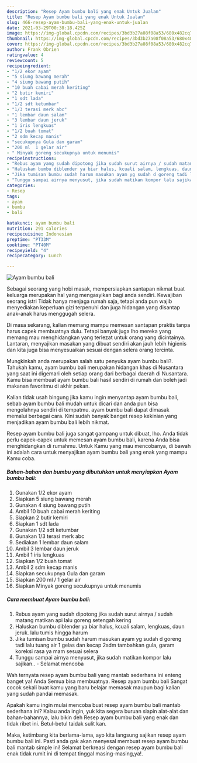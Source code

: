 ```yaml
---
description: "Resep Ayam bumbu bali yang enak Untuk Jualan"
title: "Resep Ayam bumbu bali yang enak Untuk Jualan"
slug: 466-resep-ayam-bumbu-bali-yang-enak-untuk-jualan
date: 2021-03-29T00:38:18.425Z
image: https://img-global.cpcdn.com/recipes/3bd3b27a08f08a53/680x482cq70/ayam-bumbu-bali-foto-resep-utama.jpg
thumbnail: https://img-global.cpcdn.com/recipes/3bd3b27a08f08a53/680x482cq70/ayam-bumbu-bali-foto-resep-utama.jpg
cover: https://img-global.cpcdn.com/recipes/3bd3b27a08f08a53/680x482cq70/ayam-bumbu-bali-foto-resep-utama.jpg
author: Frank Obrien
ratingvalue: 4
reviewcount: 5
recipeingredient:
- "1/2 ekor ayam"
- "5 siung bawang merah"
- "4 siung bawang putih"
- "10 buah cabai merah keriting"
- "2 butir kemiri"
- "1 sdt lada"
- "1/2 sdt ketumbar"
- "1/3 terasi merk abc"
- "1 lembar daun salam"
- "3 lembar daun jeruk"
- "1 iris lengkuas"
- "1/2 buah tomat"
- "2 sdm kecap manis"
- "secukupnya Gula dan garam"
- "200 ml  1 gelar air"
- " Minyak goreng secukupnya untuk menumis"
recipeinstructions:
- "Rebus ayam yang sudah dipotong jika sudah surut airnya / sudah matang matikan api lalu goreng setengah kering"
- "Haluskan bumbu diblender ya biar halus, kcuali salam, lengkuas, daun jeruk. lalu tumis hingga harum"
- "Jika tumisan bumbu sudah harum masukan ayam yg sudah d goreng tadi lalu tuang air 1 gelas dan kecap 2sdm tambahkan gula, garam koreksi rasa ya mam sesuai selera"
- "Tunggu sampai airnya menyusut, jika sudah matikan kompor lalu sajikan.. Selamat mencoba"
categories:
- Resep
tags:
- ayam
- bumbu
- bali

katakunci: ayam bumbu bali 
nutrition: 291 calories
recipecuisine: Indonesian
preptime: "PT33M"
cooktime: "PT40M"
recipeyield: "4"
recipecategory: Lunch

---
```



![Ayam bumbu bali](https://img-global.cpcdn.com/recipes/3bd3b27a08f08a53/680x482cq70/ayam-bumbu-bali-foto-resep-utama.jpg)

Sebagai seorang yang hobi masak, mempersiapkan santapan nikmat buat keluarga merupakan hal yang mengasyikan bagi anda sendiri. Kewajiban seorang istri Tidak hanya menjaga rumah saja, tetapi anda pun wajib menyediakan keperluan gizi terpenuhi dan juga hidangan yang disantap anak-anak harus menggugah selera.

Di masa  sekarang, kalian memang mampu memesan santapan praktis tanpa harus capek membuatnya dulu. Tetapi banyak juga lho mereka yang memang mau menghidangkan yang terlezat untuk orang yang dicintainya. Lantaran, menyajikan masakan yang dibuat sendiri akan jauh lebih higienis dan kita juga bisa menyesuaikan sesuai dengan selera orang tercinta. 



Mungkinkah anda merupakan salah satu penyuka ayam bumbu bali?. Tahukah kamu, ayam bumbu bali merupakan hidangan khas di Nusantara yang saat ini digemari oleh setiap orang dari berbagai daerah di Nusantara. Kamu bisa membuat ayam bumbu bali hasil sendiri di rumah dan boleh jadi makanan favoritmu di akhir pekan.

Kalian tidak usah bingung jika kamu ingin menyantap ayam bumbu bali, sebab ayam bumbu bali mudah untuk dicari dan anda pun bisa mengolahnya sendiri di tempatmu. ayam bumbu bali dapat dimasak memalui berbagai cara. Kini sudah banyak banget resep kekinian yang menjadikan ayam bumbu bali lebih nikmat.

Resep ayam bumbu bali juga sangat gampang untuk dibuat, lho. Anda tidak perlu capek-capek untuk memesan ayam bumbu bali, karena Anda bisa menghidangkan di rumahmu. Untuk Kamu yang mau mencobanya, di bawah ini adalah cara untuk menyajikan ayam bumbu bali yang enak yang mampu Kamu coba.

<!--inarticleads1-->

##### Bahan-bahan dan bumbu yang dibutuhkan untuk menyiapkan Ayam bumbu bali:

1. Gunakan 1/2 ekor ayam
1. Siapkan 5 siung bawang merah
1. Gunakan 4 siung bawang putih
1. Ambil 10 buah cabai merah keriting
1. Siapkan 2 butir kemiri
1. Siapkan 1 sdt lada
1. Gunakan 1/2 sdt ketumbar
1. Gunakan 1/3 terasi merk abc
1. Sediakan 1 lembar daun salam
1. Ambil 3 lembar daun jeruk
1. Ambil 1 iris lengkuas
1. Siapkan 1/2 buah tomat
1. Ambil 2 sdm kecap manis
1. Siapkan secukupnya Gula dan garam
1. Siapkan 200 ml / 1 gelar air
1. Siapkan  Minyak goreng secukupnya untuk menumis




<!--inarticleads2-->

##### Cara membuat Ayam bumbu bali:

1. Rebus ayam yang sudah dipotong jika sudah surut airnya / sudah matang matikan api lalu goreng setengah kering
1. Haluskan bumbu diblender ya biar halus, kcuali salam, lengkuas, daun jeruk. lalu tumis hingga harum
1. Jika tumisan bumbu sudah harum masukan ayam yg sudah d goreng tadi lalu tuang air 1 gelas dan kecap 2sdm tambahkan gula, garam koreksi rasa ya mam sesuai selera
1. Tunggu sampai airnya menyusut, jika sudah matikan kompor lalu sajikan.. - Selamat mencoba




Wah ternyata resep ayam bumbu bali yang mantab sederhana ini enteng banget ya! Anda Semua bisa membuatnya. Resep ayam bumbu bali Sangat cocok sekali buat kamu yang baru belajar memasak maupun bagi kalian yang sudah pandai memasak.

Apakah kamu ingin mulai mencoba buat resep ayam bumbu bali mantab sederhana ini? Kalau anda ingin, yuk kita segera buruan siapin alat-alat dan bahan-bahannya, lalu bikin deh Resep ayam bumbu bali yang enak dan tidak ribet ini. Betul-betul taidak sulit kan. 

Maka, ketimbang kita berlama-lama, ayo kita langsung sajikan resep ayam bumbu bali ini. Pasti anda gak akan menyesal membuat resep ayam bumbu bali mantab simple ini! Selamat berkreasi dengan resep ayam bumbu bali enak tidak rumit ini di tempat tinggal masing-masing,ya!.

